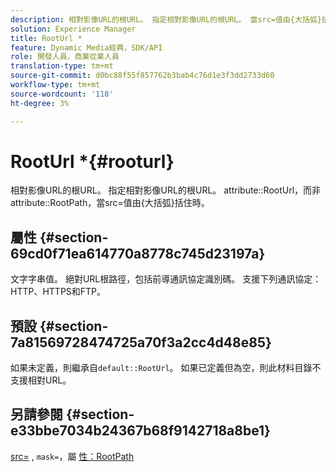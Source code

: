 ```yaml
---
description: 相對影像URL的根URL。 指定相對影像URL的根URL。 當src=值由{大括弧}括住時，會使用attribute RootUrl而非屬性RootPath。
solution: Experience Manager
title: RootUrl *
feature: Dynamic Media經典，SDK/API
role: 開發人員，商業從業人員
translation-type: tm+mt
source-git-commit: d0bc88f55f857762b3bab4c76d1e3f3dd2733d60
workflow-type: tm+mt
source-wordcount: '118'
ht-degree: 3%

---
```



# RootUrl *{#rooturl}

相對影像URL的根URL。 指定相對影像URL的根URL。 attribute::RootUrl，而非attribute::RootPath，當src=值由{大括弧}括住時。

## 屬性 {#section-69cd0f71ea614770a8778c745d23197a}

文字字串值。 絕對URL根路徑，包括前導通訊協定識別碼。 支援下列通訊協定：HTTP、HTTPS和FTP。

## 預設 {#section-7a81569728474725a70f3a2cc4d48e85}

如果未定義，則繼承自`default::RootUrl`。 如果已定義但為空，則此材料目錄不支援相對URL。

## 另請參閱 {#section-e33bbe7034b24367b68f9142718a8be1}

[src=](../../../../../ir-api/http-protocol/image-rendering-api-ref/c-ir-http-protocol-ref/c-ir-http-protocol-command-reference/r-ir-src.md#reference-62c98abad22149d68d405ed6aaff8272) , `mask=`，屬 [性：RootPath](../../../../../ir-api/material-cat/image-rendering-api-ref/c-ir-material-catalog/c-ir-attributes-reference/r-ir-rootpath.md#reference-a4d7c96b62e14fcbad1740c702f160f3)
